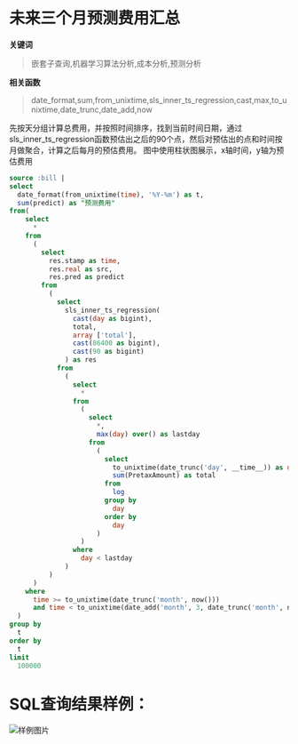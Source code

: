 # 未来三个月预测费用汇总
**关键词**
> 嵌套子查询,机器学习算法分析,成本分析,预测分析

**相关函数**
> date_format,sum,from_unixtime,sls_inner_ts_regression,cast,max,to_unixtime,date_trunc,date_add,now

先按天分组计算总费用，并按照时间排序，找到当前时间日期，通过sls_inner_ts_regression函数预估出之后的90个点，然后对预估出的点和时间按月做聚合，计算之后每月的预估费用。
图中使用柱状图展示，x轴时间，y轴为预估费用


```SQL
source :bill |
select
  date_format(from_unixtime(time), '%Y-%m') as t,
  sum(predict) as "预测费用"
from(
    select
      *
    from
      (
        select
          res.stamp as time,
          res.real as src,
          res.pred as predict
        from
          (
            select
              sls_inner_ts_regression(
                cast(day as bigint),
                total,
                array ['total'],
                cast(86400 as bigint),
                cast(90 as bigint)
              ) as res
            from
              (
                select
                  *
                from
                  (
                    select
                      *,
                      max(day) over() as lastday
                    from
                      (
                        select
                          to_unixtime(date_trunc('day', __time__)) as day,
                          sum(PretaxAmount) as total
                        from
                          log
                        group by
                          day
                        order by
                          day
                      )
                  )
                where
                  day < lastday
              )
          )
      )
    where
      time >= to_unixtime(date_trunc('month', now()))
      and time < to_unixtime(date_add('month', 3, date_trunc('month', now())))
  )
group by
  t
order by
  t
limit
  100000
```

# SQL查询结果样例：

![样例图片](http://slsconsole.oss-cn-hangzhou.aliyuncs.com/sql_sample/%E8%B4%A6%E5%8D%95%E6%80%BB%E8%A7%88%E5%92%8C%E9%A2%84%E6%B5%8B_dashboard-demo1569478730748.png)